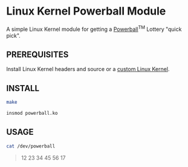 
Linux Kernel Powerball Module
=============================

A simple Linux Kernel module for getting a [Powerball](http://www.powerball.com/)<sup>TM</sup> Lottery "quick pick".


PREREQUISITES
-------------

Install Linux Kernel headers and source or a [custom Linux Kernel](http://gregdonald.com/articles/how-to-build-latest-linux-kernel-from-linus-git-repo-on-debian-ubuntu/).


INSTALL
-------

```bash
make
```

```bash
insmod powerball.ko
```


USAGE
-----

```bash
cat /dev/powerball
```
> 12 23 34 45 56 17
